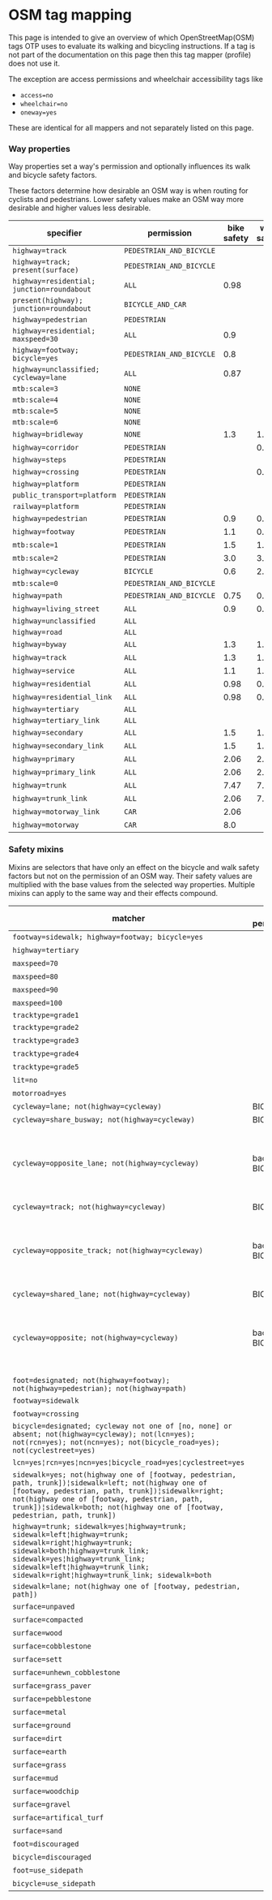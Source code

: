 # OSM tag mapping

This page is intended to give an overview of which OpenStreetMap(OSM) tags OTP uses to evaluate its
walking and bicycling instructions. If a tag is not part of the documentation on this page
then this tag mapper (profile) does not use it. 

The exception are access permissions and wheelchair accessibility tags like

- `access=no`
- `wheelchair=no`
- `oneway=yes`

These are identical for all mappers and not separately listed on this page.

### Way properties

Way properties set a way's permission and optionally influences its walk and bicycle safety factors.

These factors determine how desirable an OSM way is when routing for cyclists and pedestrians.
Lower safety values make an OSM way more desirable and higher values less desirable.

<!-- props BEGIN -->
<!-- NOTE! This section is auto-generated. Do not change, change doc in code instead. -->

| specifier                                  | permission               | bike safety | walk safety |
|--------------------------------------------|--------------------------|-------------|-------------|
| `highway=track`                            | `PEDESTRIAN_AND_BICYCLE` |             |             |
| `highway=track; present(surface)`          | `PEDESTRIAN_AND_BICYCLE` |             |             |
| `highway=residential; junction=roundabout` | `ALL`                    | 0.98        |             |
| `present(highway); junction=roundabout`    | `BICYCLE_AND_CAR`        |             |             |
| `highway=pedestrian`                       | `PEDESTRIAN`             |             |             |
| `highway=residential; maxspeed=30`         | `ALL`                    | 0.9         |             |
| `highway=footway; bicycle=yes`             | `PEDESTRIAN_AND_BICYCLE` | 0.8         |             |
| `highway=unclassified; cycleway=lane`      | `ALL`                    | 0.87        |             |
| `mtb:scale=3`                              | `NONE`                   |             |             |
| `mtb:scale=4`                              | `NONE`                   |             |             |
| `mtb:scale=5`                              | `NONE`                   |             |             |
| `mtb:scale=6`                              | `NONE`                   |             |             |
| `highway=bridleway`                        | `NONE`                   | 1.3         | 1.3         |
| `highway=corridor`                         | `PEDESTRIAN`             |             | 0.9         |
| `highway=steps`                            | `PEDESTRIAN`             |             |             |
| `highway=crossing`                         | `PEDESTRIAN`             |             | 0.9         |
| `highway=platform`                         | `PEDESTRIAN`             |             |             |
| `public_transport=platform`                | `PEDESTRIAN`             |             |             |
| `railway=platform`                         | `PEDESTRIAN`             |             |             |
| `highway=pedestrian`                       | `PEDESTRIAN`             | 0.9         | 0.8         |
| `highway=footway`                          | `PEDESTRIAN`             | 1.1         | 0.8         |
| `mtb:scale=1`                              | `PEDESTRIAN`             | 1.5         | 1.5         |
| `mtb:scale=2`                              | `PEDESTRIAN`             | 3.0         | 3.0         |
| `highway=cycleway`                         | `BICYCLE`                | 0.6         | 2.0         |
| `mtb:scale=0`                              | `PEDESTRIAN_AND_BICYCLE` |             |             |
| `highway=path`                             | `PEDESTRIAN_AND_BICYCLE` | 0.75        | 0.85        |
| `highway=living_street`                    | `ALL`                    | 0.9         | 0.95        |
| `highway=unclassified`                     | `ALL`                    |             |             |
| `highway=road`                             | `ALL`                    |             |             |
| `highway=byway`                            | `ALL`                    | 1.3         | 1.3         |
| `highway=track`                            | `ALL`                    | 1.3         | 1.3         |
| `highway=service`                          | `ALL`                    | 1.1         | 1.1         |
| `highway=residential`                      | `ALL`                    | 0.98        | 0.98        |
| `highway=residential_link`                 | `ALL`                    | 0.98        | 0.98        |
| `highway=tertiary`                         | `ALL`                    |             |             |
| `highway=tertiary_link`                    | `ALL`                    |             |             |
| `highway=secondary`                        | `ALL`                    | 1.5         | 1.5         |
| `highway=secondary_link`                   | `ALL`                    | 1.5         | 1.5         |
| `highway=primary`                          | `ALL`                    | 2.06        | 2.06        |
| `highway=primary_link`                     | `ALL`                    | 2.06        | 2.06        |
| `highway=trunk`                            | `ALL`                    | 7.47        | 7.47        |
| `highway=trunk_link`                       | `ALL`                    | 2.06        | 7.47        |
| `highway=motorway_link`                    | `CAR`                    | 2.06        |             |
| `highway=motorway`                         | `CAR`                    | 8.0         |             |

<!-- props END -->

### Safety mixins

Mixins are selectors that have only an effect on the bicycle and walk safety factors but not on the
permission of an OSM way. Their safety values are multiplied with the base values from the selected
way properties. Multiple mixins can apply to the same way and their effects compound.

<!-- mixins BEGIN -->
<!-- NOTE! This section is auto-generated. Do not change, change doc in code instead. -->

| matcher                                                                                                                                                                                                                                                                                   | add permission    | remove permission      | bicycle safety                                      | walk safety |
|-------------------------------------------------------------------------------------------------------------------------------------------------------------------------------------------------------------------------------------------------------------------------------------------|-------------------|------------------------|-----------------------------------------------------|-------------|
| `footway=sidewalk; highway=footway; bicycle=yes`                                                                                                                                                                                                                                          |                   |                        | 0.6                                                 |             |
| `highway=tertiary`                                                                                                                                                                                                                                                                        |                   |                        | 1.2                                                 |             |
| `maxspeed=70`                                                                                                                                                                                                                                                                             |                   |                        | 1.5                                                 |             |
| `maxspeed=80`                                                                                                                                                                                                                                                                             |                   |                        | 2.0                                                 |             |
| `maxspeed=90`                                                                                                                                                                                                                                                                             |                   |                        | 3.0                                                 |             |
| `maxspeed=100`                                                                                                                                                                                                                                                                            |                   |                        | 5.0                                                 |             |
| `tracktype=grade1`                                                                                                                                                                                                                                                                        |                   |                        |                                                     |             |
| `tracktype=grade2`                                                                                                                                                                                                                                                                        |                   |                        | 1.1                                                 |             |
| `tracktype=grade3`                                                                                                                                                                                                                                                                        |                   |                        | 1.15                                                |             |
| `tracktype=grade4`                                                                                                                                                                                                                                                                        |                   |                        | 1.3                                                 |             |
| `tracktype=grade5`                                                                                                                                                                                                                                                                        |                   |                        | 1.5                                                 |             |
| `lit=no`                                                                                                                                                                                                                                                                                  |                   |                        | 1.05                                                |             |
| `motorroad=yes`                                                                                                                                                                                                                                                                           |                   | PEDESTRIAN_AND_BICYCLE |                                                     |             |
| `cycleway=lane; not(highway=cycleway)`                                                                                                                                                                                                                                                    | BICYCLE           |                        | 0.87                                                |             |
| `cycleway=share_busway; not(highway=cycleway)`                                                                                                                                                                                                                                            | BICYCLE           |                        | 0.92                                                |             |
| `cycleway=opposite_lane; not(highway=cycleway)`                                                                                                                                                                                                                                           | backward: BICYCLE |                        | no direction: 1.0 <br> forward: 1.0 <br> back: 0.87 |             |
| `cycleway=track; not(highway=cycleway)`                                                                                                                                                                                                                                                   | BICYCLE           |                        | 0.75                                                |             |
| `cycleway=opposite_track; not(highway=cycleway)`                                                                                                                                                                                                                                          | backward: BICYCLE |                        | no direction: 1.0 <br> forward: 1.0 <br> back: 0.75 |             |
| `cycleway=shared_lane; not(highway=cycleway)`                                                                                                                                                                                                                                             | BICYCLE           |                        | 0.77                                                |             |
| `cycleway=opposite; not(highway=cycleway)`                                                                                                                                                                                                                                                | backward: BICYCLE |                        | no direction: 1.0 <br> forward: 1.0 <br> back: 1.4  |             |
| `foot=designated; not(highway=footway); not(highway=pedestrian); not(highway=path)`                                                                                                                                                                                                       |                   |                        |                                                     | 0.9         |
| `footway=sidewalk`                                                                                                                                                                                                                                                                        |                   |                        | 2.5                                                 |             |
| `footway=crossing`                                                                                                                                                                                                                                                                        |                   |                        | 2.5                                                 |             |
| `bicycle=designated; cycleway not one of [no, none] or absent; not(highway=cycleway); not(lcn=yes); not(rcn=yes); not(ncn=yes); not(bicycle_road=yes); not(cyclestreet=yes)`                                                                                                              |                   |                        | 0.8                                                 |             |
| `lcn=yes¦rcn=yes¦ncn=yes¦bicycle_road=yes¦cyclestreet=yes`                                                                                                                                                                                                                                |                   |                        | 0.7                                                 |             |
| `sidewalk=yes; not(highway one of [footway, pedestrian, path, trunk])¦sidewalk=left; not(highway one of [footway, pedestrian, path, trunk])¦sidewalk=right; not(highway one of [footway, pedestrian, path, trunk])¦sidewalk=both; not(highway one of [footway, pedestrian, path, trunk])` |                   |                        |                                                     | 0.9         |
| `highway=trunk; sidewalk=yes¦highway=trunk; sidewalk=left¦highway=trunk; sidewalk=right¦highway=trunk; sidewalk=both¦highway=trunk_link; sidewalk=yes¦highway=trunk_link; sidewalk=left¦highway=trunk_link; sidewalk=right¦highway=trunk_link; sidewalk=both`                             |                   |                        |                                                     | 0.4         |
| `sidewalk=lane; not(highway one of [footway, pedestrian, path])`                                                                                                                                                                                                                          |                   |                        |                                                     | 0.95        |
| `surface=unpaved`                                                                                                                                                                                                                                                                         |                   |                        | 1.18                                                |             |
| `surface=compacted`                                                                                                                                                                                                                                                                       |                   |                        | 1.18                                                |             |
| `surface=wood`                                                                                                                                                                                                                                                                            |                   |                        | 1.18                                                |             |
| `surface=cobblestone`                                                                                                                                                                                                                                                                     |                   |                        | 1.3                                                 |             |
| `surface=sett`                                                                                                                                                                                                                                                                            |                   |                        | 1.3                                                 |             |
| `surface=unhewn_cobblestone`                                                                                                                                                                                                                                                              |                   |                        | 1.5                                                 |             |
| `surface=grass_paver`                                                                                                                                                                                                                                                                     |                   |                        | 1.3                                                 |             |
| `surface=pebblestone`                                                                                                                                                                                                                                                                     |                   |                        | 1.3                                                 |             |
| `surface=metal`                                                                                                                                                                                                                                                                           |                   |                        | 1.3                                                 |             |
| `surface=ground`                                                                                                                                                                                                                                                                          |                   |                        | 1.5                                                 |             |
| `surface=dirt`                                                                                                                                                                                                                                                                            |                   |                        | 1.5                                                 |             |
| `surface=earth`                                                                                                                                                                                                                                                                           |                   |                        | 1.5                                                 |             |
| `surface=grass`                                                                                                                                                                                                                                                                           |                   |                        | 1.5                                                 |             |
| `surface=mud`                                                                                                                                                                                                                                                                             |                   |                        | 1.5                                                 |             |
| `surface=woodchip`                                                                                                                                                                                                                                                                        |                   |                        | 1.5                                                 |             |
| `surface=gravel`                                                                                                                                                                                                                                                                          |                   |                        | 1.5                                                 |             |
| `surface=artifical_turf`                                                                                                                                                                                                                                                                  |                   |                        | 1.5                                                 |             |
| `surface=sand`                                                                                                                                                                                                                                                                            |                   |                        | 100.0                                               |             |
| `foot=discouraged`                                                                                                                                                                                                                                                                        |                   |                        |                                                     | 3.0         |
| `bicycle=discouraged`                                                                                                                                                                                                                                                                     |                   |                        | 3.0                                                 |             |
| `foot=use_sidepath`                                                                                                                                                                                                                                                                       |                   |                        |                                                     | 5.0         |
| `bicycle=use_sidepath`                                                                                                                                                                                                                                                                    |                   |                        | 5.0                                                 |             |

<!-- mixins END -->
